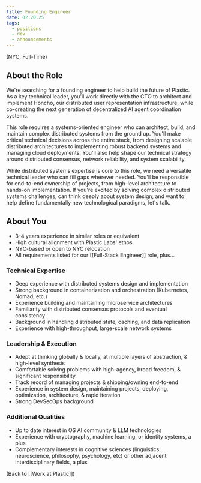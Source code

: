 ```yaml
---
title: Founding Engineer
date: 02.20.25
tags:
  - positions
  - dev
  - announcements
---
```

(NYC, Full-Time)

## About the Role
We're searching for a founding engineer to help build the future of Plastic. As a key technical leader, you'll work directly with the CTO to architect and implement Honcho, our distributed user representation infrastructure, while co-creating the next generation of decentralized AI agent coordination systems.

This role requires a systems-oriented engineer who can architect, build, and maintain complex distributed systems from the ground up. You'll make critical technical decisions across the entire stack, from designing scalable distributed architectures to implementing robust backend systems and managing cloud deployments. You'll also help shape our technical strategy around distributed consensus, network reliability, and system scalability.

While distributed systems expertise is core to this role, we need a versatile technical leader who can fill gaps wherever needed. You'll be responsible for end-to-end ownership of projects, from high-level architecture to hands-on implementation. If you're excited by solving complex distributed systems challenges, can think deeply about system design, and want to help define fundamentally new technological paradigms, let's talk.

## About You
- 3-4 years experience in similar roles or equivalent
- High cultural alignment with Plastic Labs' ethos
- NYC-based or open to NYC relocation
- All requirements listed for our [[Full-Stack Engineer]] role, plus...

### Technical Expertise
- Deep experience with distributed systems design and implementation
- Strong background in containerization and orchestration (Kubernetes, Nomad, etc.)
- Experience building and maintaining microservice architectures
- Familiarity with distributed consensus protocols and eventual consistency
- Background in handling distributed state, caching, and data replication
- Experience with high-throughput, large-scale network systems

### Leadership & Execution
- Adept at thinking globally & locally, at multiple layers of abstraction, & high-level synthesis
- Comfortable solving problems with high-agency, broad freedom, & significant responsibility
- Track record of managing projects & shipping/owning end-to-end
- Experience in system design, maintaining projects, deploying, optimization, architecture, & rapid iteration
- Strong DevSecOps background

### Additional Qualities
- Up to date interest in OS AI community & LLM technologies
- Experience with cryptography, machine learning, or identity systems, a plus
- Complementary interests in cognitive sciences (linguistics, neuroscience, philosophy, psychology, etc) or other adjacent interdisciplinary fields, a plus

(Back to [[Work at Plastic]])